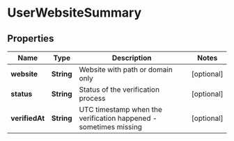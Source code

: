

# UserWebsiteSummary


## Properties

| Name | Type | Description | Notes |
|------------ | ------------- | ------------- | -------------|
|**website** | **String** | Website with path or domain only |  [optional] |
|**status** | **String** | Status of the verification process |  [optional] |
|**verifiedAt** | **String** | UTC timestamp when the verification happened - sometimes missing |  [optional] |



